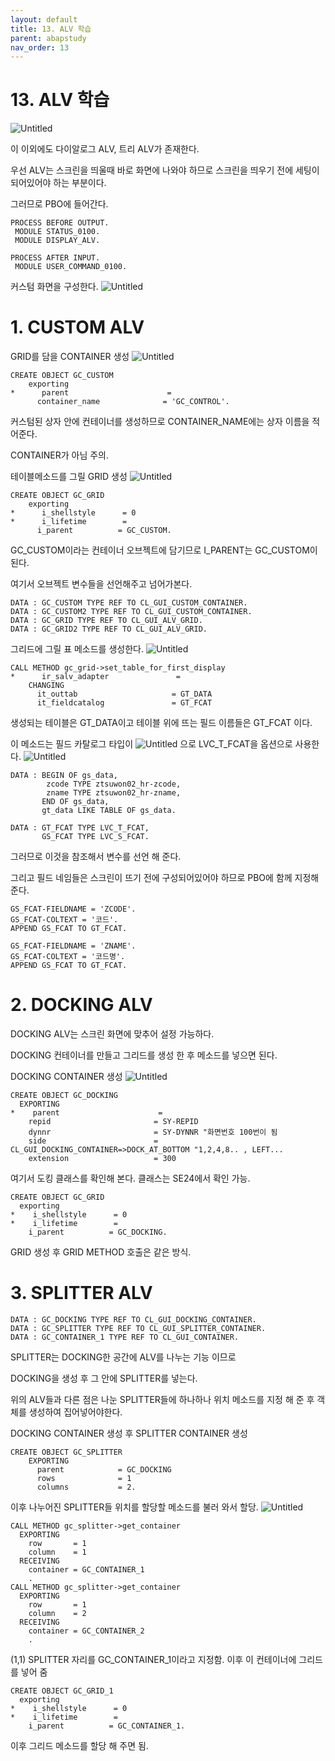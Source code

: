 ```yaml
---
layout: default
title: 13. ALV 학습
parent: abapstudy
nav_order: 13
---
```

# 13. ALV 학습

![Untitled](./abapstudy_img/abapstudy_10.png)

이 이외에도 다이알로그 ALV, 트리 ALV가 존재한다.

우선 ALV는 스크린을 띄울때 바로 화면에 나와야 하므로 스크린을 띄우기 전에 세팅이 되어있어야 하는 부분이다.

그러므로 PBO에 들어간다.

```abap
PROCESS BEFORE OUTPUT.
 MODULE STATUS_0100.
 MODULE DISPLAY_ALV.

PROCESS AFTER INPUT.
 MODULE USER_COMMAND_0100.
```
커스텀 화면을 구성한다.
![Untitled](./abapstudy_img/abapstudy_11.png)

# 1. CUSTOM ALV
GRID를 담을 CONTAINER 생성
![Untitled](./abapstudy_img/abapstudy_12.png)
```abap
CREATE OBJECT GC_CUSTOM
    exporting
*      parent                      =
      container_name              = 'GC_CONTROL'.
```
커스텀된 상자 안에 컨테이너를 생성하므로 CONTAINER_NAME에는 상자 이름을 적어준다.

CONTAINER가 아님 주의.

테이블메소드를 그릴 GRID 생성
![Untitled](./abapstudy_img/abapstudy_13.png)
```abap
CREATE OBJECT GC_GRID
    exporting
*      i_shellstyle      = 0
*      i_lifetime        =
      i_parent          = GC_CUSTOM.
```
GC_CUSTOM이라는 컨테이너 오브젝트에 담기므로 I_PARENT는 GC_CUSTOM이 된다.

여기서 오브젝트 변수들을 선언해주고 넘어가본다.
```abap
DATA : GC_CUSTOM TYPE REF TO CL_GUI_CUSTOM_CONTAINER.
DATA : GC_CUSTOM2 TYPE REF TO CL_GUI_CUSTOM_CONTAINER.
DATA : GC_GRID TYPE REF TO CL_GUI_ALV_GRID.
DATA : GC_GRID2 TYPE REF TO CL_GUI_ALV_GRID.
```
그리드에 그릴 표 메소드를 생성한다.
![Untitled](./abapstudy_img/abapstudy_14.png)
```abap
CALL METHOD gc_grid->set_table_for_first_display
*      ir_salv_adapter               =
    CHANGING
      it_outtab                     = GT_DATA
      it_fieldcatalog               = GT_FCAT
```
생성되는 테이블은 GT_DATA이고 테이블 위에 뜨는 필드 이름들은 GT_FCAT 이다.

이 메소드는 필드 카탈로그 타입이
![Untitled](./abapstudy_img/abapstudy_15.png)
으로 LVC_T_FCAT을 옵션으로 사용한다.
![Untitled](./abapstudy_img/abapstudy_16.png)

```abap
DATA : BEGIN OF gs_data,
        zcode TYPE ztsuwon02_hr-zcode,
        zname TYPE ztsuwon02_hr-zname,
       END OF gs_data,
       gt_data LIKE TABLE OF gs_data.

DATA : GT_FCAT TYPE LVC_T_FCAT,
       GS_FCAT TYPE LVC_S_FCAT.
```
그러므로 이것을 참조해서 변수를 선언 해 준다.

그리고 필드 네임들은 스크린이 뜨기 전에 구성되어있어야 하므로 PBO에 함께 지정해 준다.

```abap
GS_FCAT-FIELDNAME = 'ZCODE'.
GS_FCAT-COLTEXT = '코드'.
APPEND GS_FCAT TO GT_FCAT.

GS_FCAT-FIELDNAME = 'ZNAME'.
GS_FCAT-COLTEXT = '코드명'.
APPEND GS_FCAT TO GT_FCAT.
```
# 2. DOCKING ALV
DOCKING ALV는 스크린 화면에 맞추어 설정 가능하다.

DOCKING 컨테이너를 만들고 그리드를 생성 한 후 메소드를 넣으면 된다.

DOCKING CONTAINER 생성
![Untitled](./abapstudy_img/abapstudy_17.png)

```abap
CREATE OBJECT GC_DOCKING
  EXPORTING
*    parent                      =
    repid                       = SY-REPID
    dynnr                       = SY-DYNNR "화면번호 100번이 됨
    side                        = CL_GUI_DOCKING_CONTAINER=>DOCK_AT_BOTTOM "1,2,4,8.. , LEFT...
    extension                   = 300
```
여기서 도킹 클래스를 확인해 본다. 클래스는 SE24에서 확인 가능.
```abap
CREATE OBJECT GC_GRID
  exporting
*    i_shellstyle      = 0
*    i_lifetime        =
    i_parent          = GC_DOCKING.
```
GRID 생성 후 GRID METHOD 호출은 같은 방식.

# 3. SPLITTER ALV
```abap
DATA : GC_DOCKING TYPE REF TO CL_GUI_DOCKING_CONTAINER.
DATA : GC_SPLITTER TYPE REF TO CL_GUI_SPLITTER_CONTAINER.
DATA : GC_CONTAINER_1 TYPE REF TO CL_GUI_CONTAINER.
```
SPLITTER는 DOCKING한 공간에 ALV를 나누는 기능 이므로

DOCKING을 생성 후 그 안에 SPLITTER를 넣는다.

위의 ALV들과 다른 점은 나눈 SPLITTER들에 하나하나 위치 메소드를 지정 해 준 후 객체를 생성하여 집어넣어야한다.

DOCKING CONTAINER 생성 후 SPLITTER CONTAINER 생성
```abap
CREATE OBJECT GC_SPLITTER
    EXPORTING
      parent            = GC_DOCKING
      rows              = 1
      columns           = 2.
```
이후 나누어진 SPLITTER들 위치를 할당할 메소드를 불러 와서 할당.
![Untitled](./abapstudy_img/abapstudy_18.png)
```abap
CALL METHOD gc_splitter->get_container
  EXPORTING
    row       = 1
    column    = 1
  RECEIVING
    container = GC_CONTAINER_1
    .
CALL METHOD gc_splitter->get_container
  EXPORTING
    row       = 1
    column    = 2
  RECEIVING
    container = GC_CONTAINER_2
    .
```
(1,1) SPLITTER 자리를 GC_CONTAINER_1이라고 지정함. 이후 이 컨테이너에 그리드를 넣어 줌

```abap
CREATE OBJECT GC_GRID_1
  exporting
*    i_shellstyle      = 0
*    i_lifetime        =
    i_parent          = GC_CONTAINER_1.
```
이후 그리드 메소드를 할당 해 주면 됨.
